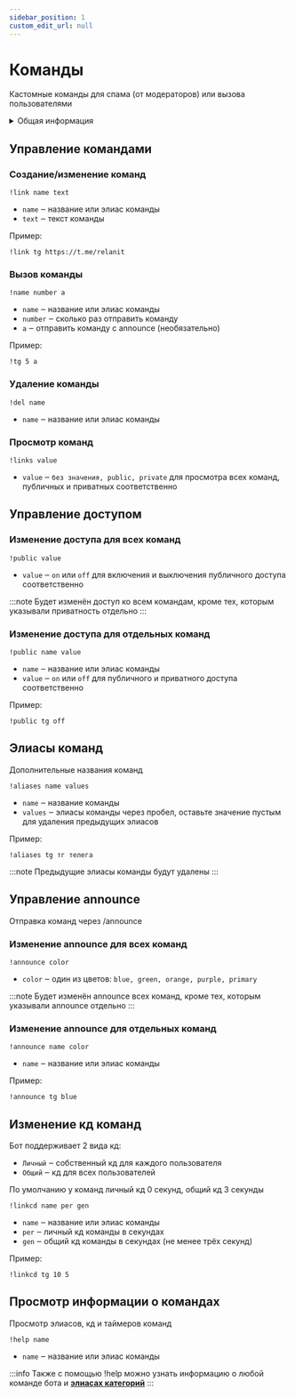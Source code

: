 ```yaml
---
sidebar_position: 1
custom_edit_url: null
---
```


# Команды

Кастомные команды для спама (от модераторов) или вызова пользователями

<details>
  <summary>Общая информация</summary>
  <ul>
    <li><b>Название:</b> link</li>
    <li><b>Элиасы:</b> links, del, aliases, public, announce</li>
    <li><b>Кулдаун:</b> общий 3 секунды</li>
    <li><a href="https://github.com/Relanit/ModBoty/blob/master/ModBoty/cogs/links.py"><b>Исходный код</b></a></li>
  </ul>
</details>

## Управление командами

### Создание/изменение команд
`!link name text`
- `name` ‒ название или элиас команды
- `text` ‒ текст команды

Пример:

    !link tg https://t.me/relanit


### Вызов команды
`!name number a`
- `name` ‒ название или элиас команды
- `number` ‒ сколько раз отправить команду
- `a` ‒ отправить команду с announce (необязательно)

Пример:

    !tg 5 a

### Удаление команды
`!del name`
- `name` ‒ название или элиас команды

### Просмотр команд
`!links value`
- `value` ‒ `без значения, public, private` для просмотра всех команд, публичных и приватных соответственно

## Управление доступом

### Изменение доступа для всех команд
`!public value`
- `value` ‒ `on` или `off` для включения и выключения публичного доступа соответственно

:::note
Будет изменён доступ ко всем командам, кроме тех, которым указывали приватность отдельно
:::

### Изменение доступа для отдельных команд
`!public name value`
- `name` ‒ название или элиас команды
- `value` ‒ `on` или `off` для публичного и приватного доступа соответственно

Пример:

    !public tg off

## Элиасы команд
Дополнительные названия команд

`!aliases name values`
- `name` ‒ название команды
- `values` ‒ элиасы команды через пробел, оставьте значение пустым для удаления предыдущих элиасов

Пример:

    !aliases tg тг телега


:::note
Предыдущие элиасы команды будут удалены
:::

## Управление announce
Отправка команд через /announce

### Изменение announce для всех команд
`!announce color`
- `color` ‒ один из цветов: `blue, green, orange, purple, primary`

:::note
Будет изменён announce всех команд, кроме тех, которым указывали announce отдельно
:::

### Изменение announce для отдельных команд
`!announce name color`
- `name` ‒ название или элиас команды

Пример:

    !announce tg blue

## Изменение кд команд

Бот поддерживает 2 вида кд:
- `Личный` ‒ собственный кд для каждого пользователя
- `Общий` ‒ кд для всех пользователей

По умолчанию у команд личный кд 0 секунд, общий кд 3 секунды

`!linkcd name per gen`
- `name` ‒ название или элиас команды
- `per` ‒ личный кд команды в секундах
- `gen` ‒ общий кд команды в секундах (не менее трёх секунд)

Пример:

    !linkcd tg 10 5

## Просмотр информации о командах 
Просмотр элиасов, кд и таймеров команд

`!help name`
- `name` ‒ название или элиас команды

:::info
Также с помощью !help можно узнать информацию о любой команде бота и **[элиасах категорий](streaminfo.md#добавить-элиас)**
:::